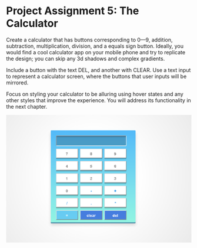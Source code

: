 # Project Assignment 5: The Calculator

Create a calculator that has buttons corresponding to 0—9, addition, subtraction, multiplication, division, and a equals sign button. Ideally, you would find a cool calculator app on your mobile phone and try to replicate the design; you can skip any 3d shadows and complex gradients.

Include a button with the text DEL, and another with CLEAR. Use a text input to represent a calculator screen, where the buttons that user inputs will be mirrored.

Focus on styling your calculator to be alluring using hover states and any other styles that improve the experience. You will address its functionality in the next chapter.

![](2017-03-23-14-28-31.png)